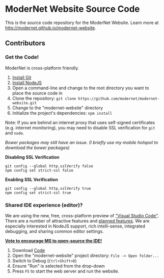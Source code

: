 # ModerNet Website Source Code
This is the source code repository for the ModerNet Website. Learn more at http://modernet.github.io/modernet-website.

## Contributors

### Get the Code!

ModerNet is cross-platform friendly.

1. [Install Git](https://git-scm.com/)
2. [Install NodeJS](https://nodejs.org/)
3. Open a command-line and change to the root directory you want to place the source code in
5. Clone the repository: `git clone https://github.com/modernet/modernet-website.git`
6. Change to the "modernet-website" directory
7. Initialize the project's dependencies: `npm install`

Note: If you are behind an internet proxy that uses self-signed certificates (e.g. internet monitoring), you may need to disable SSL verification for `git` and `node`.

_Bower packages may still have an issue. (I briefly use my mobile hotspot to download the bower packages)_

__Disabling SSL Verification__

    git config --global http.sslVerify false
    npm config set strict-ssl false

__Enabling SSL Verification__

    git config --global http.sslVerify true
    npm config set strict-ssl true
    
### Shared IDE experience (editor)?

We are using the new, free, cross-platform preview of ["Visual Studio Code"](https://code.visualstudio.com/). There are a number of attractive features and [planned features](http://visualstudio.uservoice.com/forums/293070-visual-studio-code). We are especially interested in NodeJS support, rich intelli-sense, integrated debugging, and sharing common editor settings.

__[Vote to encourage MS to open-source the IDE!](http://visualstudio.uservoice.com/forums/293070-visual-studio-code/suggestions/7755573-open-source-vs-code)__

1. Download [Code](https://code.visualstudio.com/)
2. Open the "modernet-website" project directory: `File -> Open folder...`
3. Switch to Debug (`Ctrl+Shift+D`)
4. Ensure "Run" is selected from the drop-down
5. Press `F5` to start the web server and run the website.
